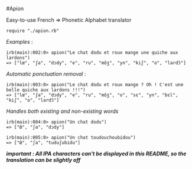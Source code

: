 #Apion

Easy-to-use French => Phonetic Alphabet translator

~~~
require "./apion.rb"
~~~


*Examples* :

~~~
irb(main):002:0> apion("Le chat dodu et roux mange une quiche aux lardons")
=> ["lœ", "ʃa", "dɔdy", "e", "ru", "mɑ̃ʒ", "yn", "kiʃ", "o", "lardɔ̃"]
~~~

*Automatic ponctuation removal* :

~~~
irb(main):003:0> apion("Le chat dodu et roux mange ? Oh ! C'est une belle quiche aux lardons !!!")
=> ["lœ", "ʃa", "dɔdy", "e", "ru", "mɑ̃ʒ", "o", "sɛ", "yn", "bɛl", "kiʃ", "o", "lardɔ̃"]
~~~

*Handles both existing and non-existing words*

~~~
irb(main):004:0> apion("Un chat dodu")
=> ["œ̃", "ʃa", "dɔdy"]

irb(main):005:0> apion("Un chat toudouchoubidou")
=> ["œ̃", "ʃa", "tuduʃubidu"]
~~~


***important : All IPA characters can't be displayed in this README, so the translation can be slightly off***
